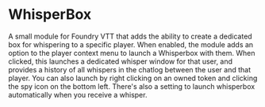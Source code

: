 # WhisperBox
A small module for Foundry VTT that adds the ability to create a dedicated box for whispering to a specific player.
When enabled, the module adds an option to the player context menu to launch a Whisperbox with them.
When clicked, this launches a dedicated whisper window for that user, and provides a history of all whispers in the chatlog between the user and that player.
You can also launch by right clicking on an owned token and clicking the spy icon on the bottom left.
There's also a setting to launch whisperbox automatically when you receive a whisper.
